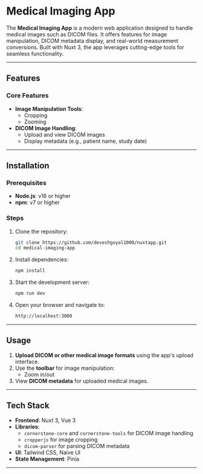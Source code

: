 # Medical Imaging App

The **Medical Imaging App** is a modern web application designed to handle medical images such as DICOM files. It offers features for image manipulation, DICOM metadata display, and real-world measurement conversions. Built with Nuxt 3, the app leverages cutting-edge tools for seamless functionality.

---

## Features

### Core Features
- **Image Manipulation Tools**:
  - Cropping
  - Zooming
- **DICOM Image Handling**:
  - Upload and view DICOM images
  - Display metadata (e.g., patient name, study date)


---

## Installation

### Prerequisites
- **Node.js**: v16 or higher
- **npm**: v7 or higher

### Steps

1. Clone the repository:
    ```bash
    git clone https://github.com/deveshgoyal1000/nuxtapp.git
    cd medical-imaging-app
    ```

2. Install dependencies:
    ```bash
    npm install
    ```

3. Start the development server:
    ```bash
    npm run dev
    ```

4. Open your browser and navigate to:
    ```bash
    http://localhost:3000
    ```

---

## Usage

1. **Upload DICOM or other medical image formats** using the app's upload interface.
2. Use the **toolbar** for image manipulation:
   - Zoom in/out
3. View **DICOM metadata** for uploaded medical images.

---

## Tech Stack

- **Frontend**: Nuxt 3, Vue 3
- **Libraries**:
  - `cornerstone-core` and `cornerstone-tools` for DICOM image handling
  - `cropperjs` for image cropping
  - `dicom-parser` for parsing DICOM metadata
- **UI**: Tailwind CSS, Naive UI
- **State Management**: Pinia

---